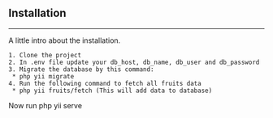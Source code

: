 ## Installation
***
A little intro about the installation.
```
1. Clone the project
2. In .env file update your db_host, db_name, db_user and db_password
3. Migrate the database by this command:
 * php yii migrate
4. Run the following command to fetch all fruits data
 * php yii fruits/fetch (This will add data to database)
```
Now run
php yii serve
